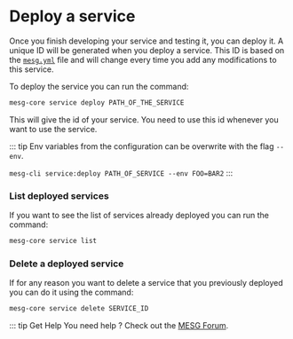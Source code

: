 # Deploy a service

Once you finish developing your service and testing it, you can deploy it. A unique ID will be generated when you deploy a service. This ID is based on the [`mesg.yml`](service-file.md) file and will change every time you add any modifications to this service.

To deploy the service you can run the command:

```bash
mesg-core service deploy PATH_OF_THE_SERVICE
```

This will give the id of your service. You need to use this id whenever you want to use the service.

::: tip
Env variables from the configuration can be overwrite with the flag `--env`.

`mesg-cli service:deploy PATH_OF_SERVICE --env FOO=BAR2`
:::

### List deployed services

If you want to see the list of services already deployed you can run the command:

```bash
mesg-core service list
```

### Delete a deployed service

If for any reason you want to delete a service that you previously deployed you can do it using the command:

```bash
mesg-core service delete SERVICE_ID
```


::: tip Get Help
You need help ? Check out the <a href="https://forum.mesg.com" target="_blank">MESG Forum</a>.
